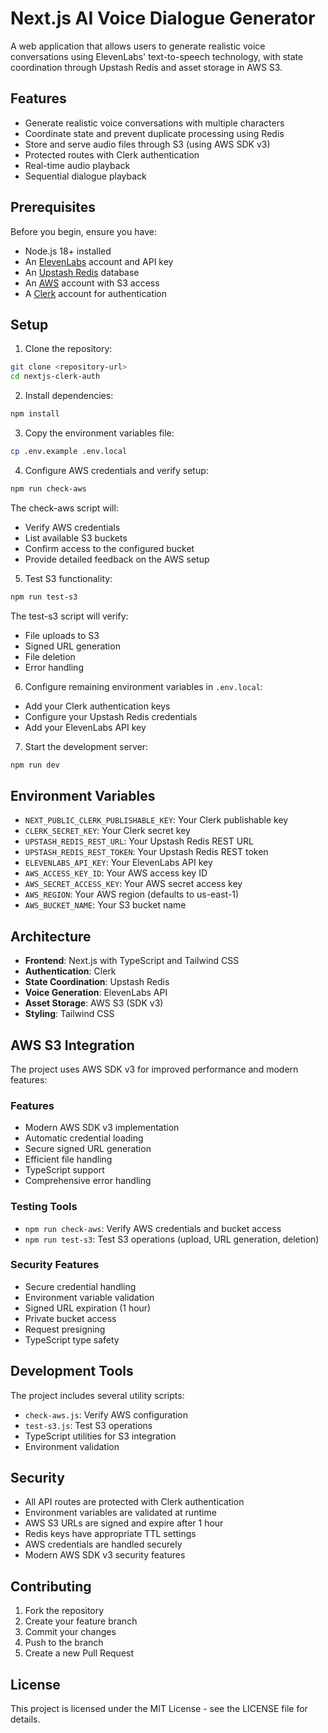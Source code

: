 # Next.js AI Voice Dialogue Generator

A web application that allows users to generate realistic voice conversations using ElevenLabs' text-to-speech technology, with state coordination through Upstash Redis and asset storage in AWS S3.

## Features

- Generate realistic voice conversations with multiple characters
- Coordinate state and prevent duplicate processing using Redis
- Store and serve audio files through S3 (using AWS SDK v3)
- Protected routes with Clerk authentication
- Real-time audio playback
- Sequential dialogue playback

## Prerequisites

Before you begin, ensure you have:

- Node.js 18+ installed
- An [ElevenLabs](https://elevenlabs.io) account and API key
- An [Upstash Redis](https://upstash.com) database
- An [AWS](https://aws.amazon.com) account with S3 access
- A [Clerk](https://clerk.dev) account for authentication

## Setup

1. Clone the repository:
```bash
git clone <repository-url>
cd nextjs-clerk-auth
```

2. Install dependencies:
```bash
npm install
```

3. Copy the environment variables file:
```bash
cp .env.example .env.local
```

4. Configure AWS credentials and verify setup:
```bash
npm run check-aws
```

The check-aws script will:
- Verify AWS credentials
- List available S3 buckets
- Confirm access to the configured bucket
- Provide detailed feedback on the AWS setup

5. Test S3 functionality:
```bash
npm run test-s3
```

The test-s3 script will verify:
- File uploads to S3
- Signed URL generation
- File deletion
- Error handling

6. Configure remaining environment variables in `.env.local`:
- Add your Clerk authentication keys
- Configure your Upstash Redis credentials
- Add your ElevenLabs API key

7. Start the development server:
```bash
npm run dev
```

## Environment Variables

- `NEXT_PUBLIC_CLERK_PUBLISHABLE_KEY`: Your Clerk publishable key
- `CLERK_SECRET_KEY`: Your Clerk secret key
- `UPSTASH_REDIS_REST_URL`: Your Upstash Redis REST URL
- `UPSTASH_REDIS_REST_TOKEN`: Your Upstash Redis REST token
- `ELEVENLABS_API_KEY`: Your ElevenLabs API key
- `AWS_ACCESS_KEY_ID`: Your AWS access key ID
- `AWS_SECRET_ACCESS_KEY`: Your AWS secret access key
- `AWS_REGION`: Your AWS region (defaults to us-east-1)
- `AWS_BUCKET_NAME`: Your S3 bucket name

## Architecture

- **Frontend**: Next.js with TypeScript and Tailwind CSS
- **Authentication**: Clerk
- **State Coordination**: Upstash Redis
- **Voice Generation**: ElevenLabs API
- **Asset Storage**: AWS S3 (SDK v3)
- **Styling**: Tailwind CSS

## AWS S3 Integration

The project uses AWS SDK v3 for improved performance and modern features:

### Features
- Modern AWS SDK v3 implementation
- Automatic credential loading
- Secure signed URL generation
- Efficient file handling
- TypeScript support
- Comprehensive error handling

### Testing Tools
- `npm run check-aws`: Verify AWS credentials and bucket access
- `npm run test-s3`: Test S3 operations (upload, URL generation, deletion)

### Security Features
- Secure credential handling
- Environment variable validation
- Signed URL expiration (1 hour)
- Private bucket access
- Request presigning
- TypeScript type safety

## Development Tools

The project includes several utility scripts:

- `check-aws.js`: Verify AWS configuration
- `test-s3.js`: Test S3 operations
- TypeScript utilities for S3 integration
- Environment validation

## Security

- All API routes are protected with Clerk authentication
- Environment variables are validated at runtime
- AWS S3 URLs are signed and expire after 1 hour
- Redis keys have appropriate TTL settings
- AWS credentials are handled securely
- Modern AWS SDK v3 security features

## Contributing

1. Fork the repository
2. Create your feature branch
3. Commit your changes
4. Push to the branch
5. Create a new Pull Request

## License

This project is licensed under the MIT License - see the LICENSE file for details.
